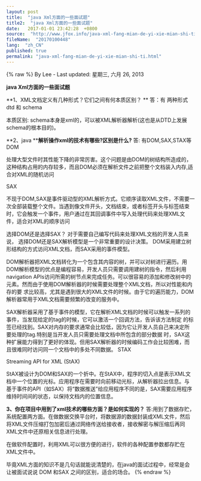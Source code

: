 ```yaml
---
layout: post
title:  "java Xml方面的一些面试题"
title2:  "java Xml方面的一些面试题"
date:   2017-01-01 23:42:28  +0800
source:  "http://www.jfox.info/java-xml-fang-mian-de-yi-xie-mian-shi-ti.html"
fileName:  "20170100448"
lang:  "zh_CN"
published: true
permalink: "java-xml-fang-mian-de-yi-xie-mian-shi-ti.html"
---
```

{% raw %}
By Lee - Last updated: 星期三, 六月 26, 2013

**java Xml方面的一些面试题**

**1、XML文档定义有几种形式？它们之间有何本质区别？
**
答：有 两种形式 dtd  和 schema

本质区别: schema本身是xml的，可以被XML解析器解析(这也是从DTD上发展schema的根本目的)。

**2、java ******解析操作**xml的技术有哪些?区别是什么?**
答: 有DOM,SAX,STAX等
DOM

处理大型文件时其性能下降的非常厉害。这个问题是由DOM的树结构所造成的，这种结构占用的内存较多，而且DOM必须在解析文件之前把整个文档装入内存,适合对XML的随机访问

SAX

不现于DOM,SAX是事件驱动型的XML解析方式。它顺序读取XML文件，不需要一次全部装载整个文件。当遇到像文件开头，文档结束，或者标签开头与标签结束时，它会触发一个事件，用户通过在其回调事件中写入处理代码来处理XML文件，适合对XML的顺序访问

选择DOM还是选择SAX？ 对于需要自己编写代码来处理XML文档的开发人员来说， 选择DOM还是SAX解析模型是一个非常重要的设计决策。 DOM采用建立树形结构的方式访问XML文档，而SAX采用的事件模型。

  DOM解析器把XML文档转化为一个包含其内容的树，并可以对树进行遍历。用DOM解析模型的优点是编程容易，开发人员只需要调用建树的指令，然后利用 navigation APIs访问所需的树节点来完成任务。可以很容易的添加和修改树中的元素。然而由于使用DOM解析器的时候需要处理整个XML文档，所以对性能和内存的要 求比较高，尤其是遇到很大的XML文件的时候。由于它的遍历能力，DOM解析器常用于XML文档需要频繁的改变的服务中。

  SAX解析器采用了基于事件的模型，它在解析XML文档的时候可以触发一系列的事件，当发现给定的tag的时候，它可以激活一个回调方法，告诉该方法制定 的标签已经找到。SAX对内存的要求通常会比较低，因为它让开发人员自己来决定所要处理的tag.特别是当开发人员只需要处理文档中所包含的部分数据 时，SAX这种扩展能力得到了更好的体现。但用SAX解析器的时候编码工作会比较困难，而且很难同时访问同一个文档中的多处不同数据。
STAX

Streaming API for XML (StAX)

StAX被设计为DOM和SAX的一个折中。在StAX中，程序的切入点是表示XML文档中一个位置的光标。应用程序在需要时向前移动光标，从解析器拉出信息。与 基于事件的API（如SAX）将“数据推送”给应用程序不同的是，SAX需要应用程序维持时间间的状态，以保持文档内的位置信息。

**3、你在项目中用到了xml技术的哪些方面？是如何实现的？**
答:用到了数据存贮，系统配置两方面。在做数据交换平台时，将数据源的数据封装成XML文件，然后将XML文件压缩打包加密后通过网络传送给接收者，接收解密与解压缩后再同XML文件中还原相关信息进行处理。

在做软件配置时，利用XML可以很方便的进行，软件的各种配置参数都存贮在XML文件中。

毕竟XML方面的知识不是几句话就能说清楚的，在java的面试过程中，经常是会让被面试说说 DOM 和SAX 之间的区别，适合的场合。
{% endraw %}
